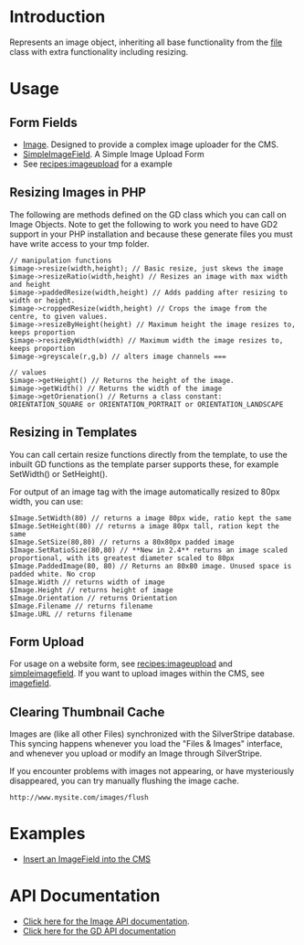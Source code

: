 # Introduction
Represents an image object, inheriting all base functionality from the [file](file) class with extra functionality including resizing.

# Usage
## Form Fields
*  [Image](http://api.silverstripe.org/trunk/sapphire/model/Image.html). Designed to provide a complex image uploader for the CMS.
*  [SimpleImageField](SimpleImageField). A Simple Image Upload Form
*  See [recipes:imageupload](recipes/imageupload) for a example

## Resizing Images in PHP

The following are methods defined on the GD class which you can call on Image Objects. Note to get the following to work you need to have GD2 support in your PHP installation and because these generate files you must have write access to your tmp folder. 

~~~ {php}
// manipulation functions
$image->resize(width,height); // Basic resize, just skews the image
$image->resizeRatio(width,height) // Resizes an image with max width and height
$image->paddedResize(width,height) // Adds padding after resizing to width or height.
$image->croppedResize(width,height) // Crops the image from the centre, to given values.
$image->resizeByHeight(height) // Maximum height the image resizes to, keeps proportion
$image->resizeByWidth(width) // Maximum width the image resizes to, keeps proportion 
$image->greyscale(r,g,b) // alters image channels ===

// values
$image->getHeight() // Returns the height of the image.
$image->getWidth() // Returns the width of the image
$image->getOrienation() // Returns a class constant: ORIENTATION_SQUARE or ORIENTATION_PORTRAIT or ORIENTATION_LANDSCAPE
~~~

## Resizing in Templates
You can call certain resize functions directly from the template, to use the inbuilt GD functions as the template parser supports these, for example SetWidth() or SetHeight().  

For output of an image tag with the image automatically resized to 80px width, you can use:
~~~ {php}
$Image.SetWidth(80) // returns a image 80px wide, ratio kept the same
$Image.SetHeight(80) // returns a image 80px tall, ration kept the same
$Image.SetSize(80,80) // returns a 80x80px padded image
$Image.SetRatioSize(80,80) // **New in 2.4** returns an image scaled proportional, with its greatest diameter scaled to 80px
$Image.PaddedImage(80, 80) // Returns an 80x80 image. Unused space is padded white. No crop
$Image.Width // returns width of image
$Image.Height // returns height of image
$Image.Orientation // returns Orientation
$Image.Filename // returns filename
$Image.URL // returns filename
~~~

## Form Upload
For usage on a website form, see [recipes:imageupload](recipes/imageupload) and [simpleimagefield](simpleimagefield).
If you want to upload images within the CMS, see [imagefield](imagefield).

## Clearing Thumbnail Cache
Images are (like all other Files) synchronized with the SilverStripe database.
This syncing happens whenever you load the "Files & Images" interface,
and whenever you upload or modify an Image through SilverStripe.

If you encounter problems with images not appearing, or have mysteriously disappeared, you can try manually flushing the image cache.
~~~
http://www.mysite.com/images/flush
~~~
# Examples
*  [Insert an ImageField into the CMS](recipes/imageupload)

# API Documentation
*  [Click here for the Image API documentation](http://api.silverstripe.org/trunk/sapphire/Image.html).
*  [Click here for the GD API documentation](http://api.silverstripe.org/trunk/sapphire/GD.html)
